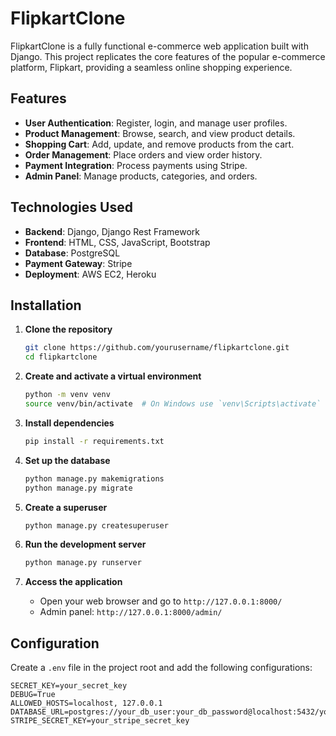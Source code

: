 # FlipkartClone

FlipkartClone is a fully functional e-commerce web application built with Django. This project replicates the core features of the popular e-commerce platform, Flipkart, providing a seamless online shopping experience.

## Features

- **User Authentication**: Register, login, and manage user profiles.
- **Product Management**: Browse, search, and view product details.
- **Shopping Cart**: Add, update, and remove products from the cart.
- **Order Management**: Place orders and view order history.
- **Payment Integration**: Process payments using Stripe.
- **Admin Panel**: Manage products, categories, and orders.

## Technologies Used

- **Backend**: Django, Django Rest Framework
- **Frontend**: HTML, CSS, JavaScript, Bootstrap
- **Database**: PostgreSQL
- **Payment Gateway**: Stripe
- **Deployment**: AWS EC2, Heroku

## Installation

1. **Clone the repository**
    ```sh
    git clone https://github.com/yourusername/flipkartclone.git
    cd flipkartclone
    ```

2. **Create and activate a virtual environment**
    ```sh
    python -m venv venv
    source venv/bin/activate  # On Windows use `venv\Scripts\activate`
    ```

3. **Install dependencies**
    ```sh
    pip install -r requirements.txt
    ```

4. **Set up the database**
    ```sh
    python manage.py makemigrations
    python manage.py migrate
    ```

5. **Create a superuser**
    ```sh
    python manage.py createsuperuser
    ```

6. **Run the development server**
    ```sh
    python manage.py runserver
    ```

7. **Access the application**
    - Open your web browser and go to `http://127.0.0.1:8000/`
    - Admin panel: `http://127.0.0.1:8000/admin/`

## Configuration

Create a `.env` file in the project root and add the following configurations:

```env
SECRET_KEY=your_secret_key
DEBUG=True
ALLOWED_HOSTS=localhost, 127.0.0.1
DATABASE_URL=postgres://your_db_user:your_db_password@localhost:5432/your_db_name
STRIPE_SECRET_KEY=your_stripe_secret_key
